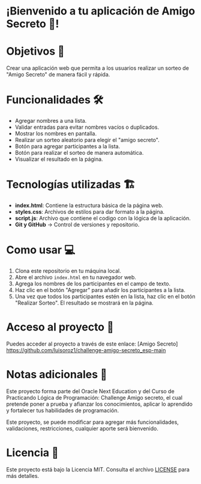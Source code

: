 # ¡Bienvenido a tu aplicación de **Amigo Secreto 🎁**!  

# Objetivos 🎯
Crear una aplicación web que permita a los usuarios realizar un sorteo de "Amigo Secreto" de manera fácil y rápida.

# Funcionalidades 🛠️
- Agregar nombres a una lista.
- Validar entradas para evitar nombres vacíos o duplicados.
- Mostrar los nombres en pantalla.
- Realizar un sorteo aleatorio para elegir el "amigo secreto".
- Botón para agregar participantes a la lista.
- Botón para realizar el sorteo de manera automática.
- Visualizar el resultado en la página.

# Tecnologías utilizadas 🏗️
- **index.html**: Contiene la estructura básica de la página web.
- **styles.css**: Archivos de estilos para dar formato a la página.
- **script.js**: Archivo que contiene el codigo con la lógica de la aplicación.
- **Git y GitHub** → Control de versiones y repositorio.

# Como usar 💻
1. Clona este repositorio en tu máquina local.
2. Abre el archivo `index.html` en tu navegador web.
3. Agrega los nombres de los participantes en el campo de texto.
4. Haz clic en el botón "Agregar" para añadir los participantes a la lista.
5. Una vez que todos los participantes estén en la lista, haz clic en el botón "Realizar Sorteo". 
   El resultado se mostrará en la página.

# Acceso al proyecto 🔗
Puedes acceder al proyecto a través de este enlace: [Amigo Secreto] https://github.com/luisoroz1/challenge-amigo-secreto_esp-main



# Notas adicionales 📝
Este proyecto forma parte del Oracle Next Education y del Curso de Practicando Lógica de Programación: Challenge Amigo secreto, el cual pretende poner a prueba y afianzar los conocimientos, aplicar lo aprendido y fortalecer tus habilidades de programación.

Este proyecto, se puede modificar para agregar más funcionalidades, validaciones, restricciones, cualquier aporte será bienvenido.

# Licencia 📜
Este proyecto está bajo la Licencia MIT. Consulta el archivo [LICENSE](LICENSE) para más detalles.

